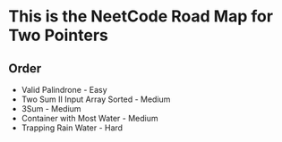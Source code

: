 # This is the NeetCode Road Map for Two Pointers

## Order
 - Valid Palindrone - Easy
 - Two Sum II Input Array Sorted - Medium
 - 3Sum - Medium
 - Container with Most Water - Medium
 - Trapping Rain Water - Hard